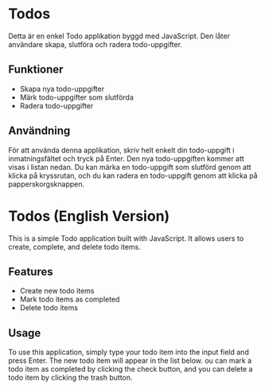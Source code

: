 # Todos
Detta är en enkel Todo applikation byggd med JavaScript. Den låter användare skapa, slutföra och radera todo-uppgifter.

## Funktioner
- Skapa nya todo-uppgifter
- Märk todo-uppgifter som slutförda
- Radera todo-uppgifter

## Användning
För att använda denna applikation, skriv helt enkelt din todo-uppgift i inmatningsfältet och tryck på Enter. 
Den nya todo-uppgiften kommer att visas i listan nedan. 
Du kan märka en todo-uppgift som slutförd genom att klicka på kryssrutan, och du kan radera en todo-uppgift genom att klicka på papperskorgsknappen.



# Todos (English Version)
This is a simple Todo application built with JavaScript. It allows users to create, complete, and delete todo items.

## Features
- Create new todo items
- Mark todo items as completed
- Delete todo items

## Usage
To use this application, simply type your todo item into the input field and press Enter. 
The new todo item will appear in the list below. 
ou can mark a todo item as completed by clicking the check button, and you can delete a todo item by clicking the trash button.
